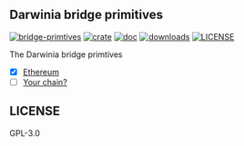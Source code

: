 ## Darwinia bridge primitives

[![bridge-primtives](https://github.com/darwinia-network/bridge-primitives/workflows/bridge-primtives/badge.svg)](https://github.com/darwinia-network/bridge-primitives)
[![crate](https://img.shields.io/crates/v/darwinia-bridge-primitives.svg)](https://crates.io/crates/darwinia-bridge-pritmives)
[![doc](https://img.shields.io/badge/current-docs-brightgreen.svg)](https://docs.rs/darwinia-bridge-pritmives/)
[![downloads](https://img.shields.io/crates/d/darwinia-bridge-pritmives.svg)](https://crates.io/crates/darwinia-bridge-primitives)
[![LICENSE](https://img.shields.io/crates/l/darwinia-bridge-primtives.svg)](https://choosealicense.com/licenses/gpl/)

The Darwinia bridge primtives


+ [x] [Ethereum](https://github.com/darwinia-network/bridge-primitives/tree/master/src/eth)
+ [ ] [Your chain?](https://github.com/darwinia-network/bridge-primitives/pulls)

## LICENSE

GPL-3.0
